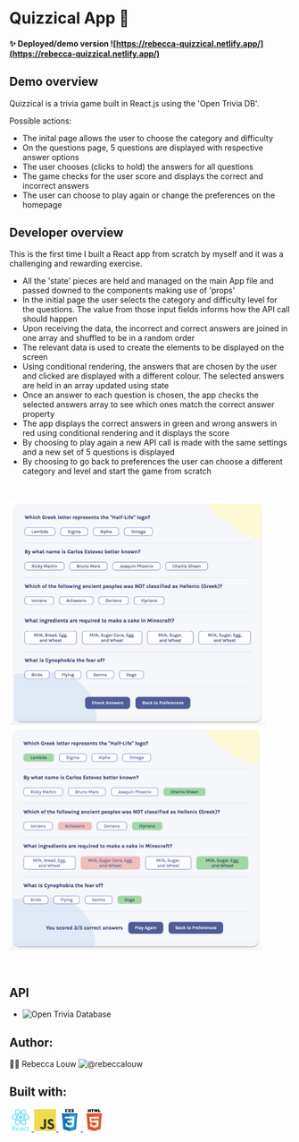 # Quizzical App 🎯

#### ✨ Deployed/demo version ![https://rebecca-quizzical.netlify.app/](https://rebecca-quizzical.netlify.app/)

## Demo overview
Quizzical is a trivia game built in React.js using the 'Open Trivia DB'. 

Possible actions:
- The inital page allows the user to choose the category and difficulty
- On the questions page, 5 questions are displayed with respective answer options
- The user chooses (clicks to hold) the answers for all questions
- The game checks for the user score and displays the correct and incorrect answers
- The user can choose to play again or change the preferences on the homepage


## Developer overview
This is the first time I built a React app from scratch by myself and it was a challenging and rewarding exercise.
- All the 'state' pieces are held and managed on the main App file and passed downed to the components making use of 'props'
- In the initial page the user selects the category and difficulty level for the questions. The value from those input fields informs how the API call should happen
- Upon receiving the data, the incorrect and correct answers are joined in one array and shuffled to be in a random order
- The relevant data is used to create the elements to be displayed on the screen
- Using conditional rendering, the answers that are chosen by the user and clicked are displayed with a different colour. The selected answers are held in an array updated using state
- Once an answer to each question is chosen, the app checks the selected answers array to see which ones match the correct answer property
- The app displays the correct answers in green and wrong answers in red using conditional rendering and it displays the score
- By choosing to play again a new API call is made with the same settings and a new set of 5 questions is displayed
- By choosing to go back to preferences the user can choose a different category and level and start the game from scratch


<br/>

<img alt="." src="public/quizzical-demo1.png" height="400px"/> <img alt="." src="public/quizzical-demo2.png" height="400px"/>

<br/>




## API
- ![Open Trivia Database](https://opentdb.com/)

## Author: 
👩‍💻 Rebecca Louw ![@rebeccalouw](https://github.com/rebeccalouw)

## Built with:

<p align="left"> <a href="https://reactjs.org/" target="_blank" rel="noreferrer"> <img src="https://raw.githubusercontent.com/devicons/devicon/master/icons/react/react-original-wordmark.svg" alt="react" width="40" height="40"/> </a> 
<a href="https://developer.mozilla.org/en-US/docs/Web/JavaScript" target="_blank" rel="noreferrer"> 
<img src="https://raw.githubusercontent.com/devicons/devicon/master/icons/javascript/javascript-original.svg" alt="javascript" width="40" height="40"/> </a> 
<a href="https://www.w3schools.com/css/" target="_blank" rel="noreferrer"> 
<img src="https://raw.githubusercontent.com/devicons/devicon/master/icons/css3/css3-original-wordmark.svg" alt="css3" width="40" height="40"/> </a> 
<a href="https://www.w3schools.com/html/" target="_blank" rel="noreferrer"> 
<img src="https://raw.githubusercontent.com/devicons/devicon/master/icons/html5/html5-original-wordmark.svg" alt="html5" width="40" height="40"/> </a> 
